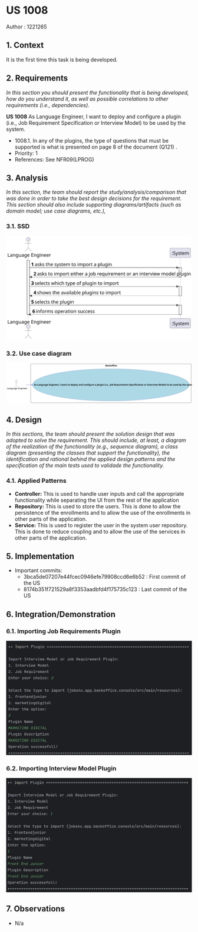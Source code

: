 # US 1008

Author : 1221265

## 1. Context

It is the first time this task is being developed.


## 2. Requirements

_In this section you should present the functionality that is being developed, how do you understand it, as well as possible correlations to other requirements (i.e., dependencies)._

**US 1008** As Language Engineer, I want to deploy and configure a plugin (i.e., Job Requirement Specification or Interview Model) to be used by the system.

- 1008.1. In any of the plugins, the type of questions that must be supported is what is presented on page 8 of the document (Q121) .
- Priority: 1
- References: See NFR09(LPROG)


## 3. Analysis

_In this section, the team should report the study/analysis/comparison that was done in order to take the best design decisions for the requirement.
This section should also include supporting diagrams/artifacts (such as domain model; use case diagrams, etc.),_

### 3.1. SSD

![ssd](out/US1008_SSD.svg "SSD")

### 3.2. Use case diagram

![use case diagram](out/US1008_UCD.svg "Use case diagram")


## 4. Design

_In this sections, the team should present the solution design that was adopted to solve the requirement.
This should include, at least, a diagram of the realization of the functionality (e.g., sequence diagram),
a class diagram (presenting the classes that support the functionality),
the identification and rational behind the applied design patterns and the specification of the main tests used to validade the functionality._

### 4.1. Applied Patterns
- **Controller:** This is used to handle user inputs and call the appropriate functionality while separating the UI from the rest of the application
- **Repository:** This is used to store the users. This is done to allow the persistence of the enrollments and to allow the use of the enrollments in other parts of the application.
- **Service:** This is used to register the user in the system user repository. This is done to reduce coupling and to allow the use of the services in other parts of the application.

## 5. Implementation

- Important commits:
    - 3bca5de07207e44fcec0946efe79908ccd6e6b52 : First commit of the US
    - 8174b351f721529a8f3353aadbfd4f175735c123 : Last commit of the US

## 6. Integration/Demonstration

### 6.1. Importing Job Requirements Plugin

![importing_requirement](out/importing_requirement.png)


### 6.2. Importing Interview Model Plugin

![importing_interview](out/importing_interview.png)

## 7. Observations

- N/a
